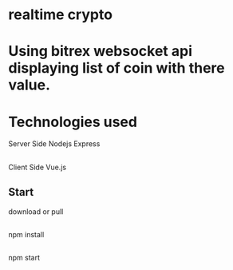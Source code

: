 # realtime crypto
# Using bitrex websocket api displaying list of coin with there value.
# Technologies used
Server Side Nodejs Express
##
Client Side Vue.js

## Start
download or pull 
## 
npm install
## 
npm start 
## 






